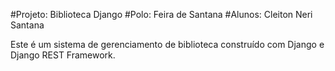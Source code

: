 #Projeto: Biblioteca Django
#Polo: Feira de Santana
#Alunos: Cleiton Neri Santana 


Este é um sistema de gerenciamento de biblioteca construído com Django e Django REST Framework.

